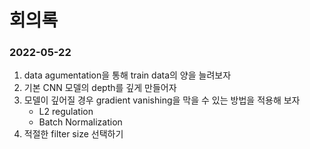 # 회의록

### 2022-05-22

1. data agumentation을 통해 train data의 양을 늘려보자
2. 기본 CNN 모델의 depth를 깊게 만들어자
3. 모델이 깊어질 경우 gradient vanishing을 막을 수 있는 방법을 적용해 보자
   - L2 regulation
   - Batch Normalization
4. 적절한 filter size 선택하기
